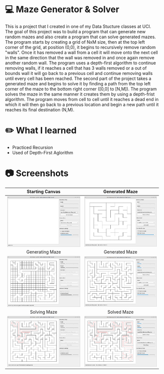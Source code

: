 # :computer: Maze Generator & Solver
This is a project that I created in one of my Data Stucture classes at UCI. The goal of this project was to build a program that can generate new random mazes and 
also create a program that can solve generated mazes. The program starts by creating a grid of NxM size, then at the top left corner of the grid, at position (0,0), 
it begins to recursively remove random "walls". Once it has removed a wall from a cell it will move onto the next cell in the same direction that the wall was removed
in and once again remove another random wall. The program uses a depth-first algorithm to continue removing walls, if it reaches a cell that has 3 walls removed 
or a out of bounds wall it will go back to a previous cell and continue removing walls until every cell has been reached. The second part of the project takes a generated maze 
and begins to solve it by finding a path from the top left corner of the maze to the bottom right corner ([0,0] to [N,M]). The program solves the maze in the same manner it creates 
them by using a depth-frist algorithm. The program moves from cell to cell until it reaches a dead end in which it will then go back to a previous location and begin
a new path until it reaches its final destination (N,M).

# :pencil2: What I learned
  * Practiced Recursion
  * Used of Depth-First Aglorithm

# :camera: Screenshots
Starting Canvas             |  Generated Maze
:-------------------------:|:-------------------------:
![](images/screenshot-1.png)  |  ![](images/screenshot-2.png)
Generating Maze             |  Generated Maze
![](images/screenshot-3.png)  |  ![](images/screenshot-4.png)
Solving Maze             |  Solved Maze
![](images/screenshot-5.png)  |  ![](images/screenshot-6.png)
